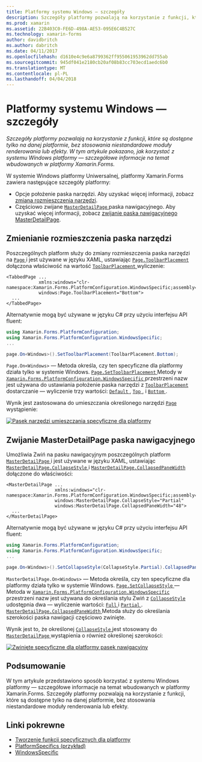 ```yaml
---
title: Platformy systemu Windows — szczegóły
description: Szczegóły platformy pozwalają na korzystanie z funkcji, które są dostępne tylko na danej platformie, bez stosowania niestandardowe moduły renderowania lub efekty. W tym artykule pokazano, jak korzystać z systemu Windows platformy — szczegółowe informacje na temat wbudowanych w platformy Xamarin.Forms.
ms.prod: xamarin
ms.assetid: 22B403C0-FE6D-498A-AE53-095E6C4B527C
ms.technology: xamarin-forms
author: davidbritch
ms.author: dabritch
ms.date: 04/11/2017
ms.openlocfilehash: d1610e4c9e6a8799362ff955061953962dd755ab
ms.sourcegitcommit: 945df041e2180cb20af08b83cc703ecd1aedc6b0
ms.translationtype: MT
ms.contentlocale: pl-PL
ms.lasthandoff: 04/04/2018
---
```

# <a name="windows-platform-specifics"></a>Platformy systemu Windows — szczegóły

_Szczegóły platformy pozwalają na korzystanie z funkcji, które są dostępne tylko na danej platformie, bez stosowania niestandardowe moduły renderowania lub efekty. W tym artykule pokazano, jak korzystać z systemu Windows platformy — szczegółowe informacje na temat wbudowanych w platformy Xamarin.Forms._

W systemie Windows platformy Uniwersalnej, platformy Xamarin.Forms zawiera następujące szczegóły platformy:

- Opcje położenie paska narzędzi. Aby uzyskać więcej informacji, zobacz [zmiana rozmieszczenia narzędzi](#toolbar_placement).
- Częściowo zwijane [ `MasterDetailPage` ](https://developer.xamarin.com/api/type/Xamarin.Forms.MasterDetailPage/) paska nawigacyjnego. Aby uzyskać więcej informacji, zobacz [zwijanie paska nawigacyjnego MasterDetailPage](#collapsable_navigation_bar).

<a name="toolbar_placement" />

## <a name="changing-the-toolbar-placement"></a>Zmienianie rozmieszczenia paska narzędzi

Poszczególnych platform służy do zmiany rozmieszczenia paska narzędzi na [ `Page` ](https://developer.xamarin.com/api/type/Xamarin.Forms.Page/)i jest używane w języku XAML, ustawiając [ `Page.ToolbarPlacement` ](https://developer.xamarin.com/api/field/Xamarin.Forms.PlatformConfiguration.WindowsSpecific.Page.ToolbarPlacementProperty/) dołączona właściwość na wartość [ `ToolbarPlacement` ](https://developer.xamarin.com/api/type/Xamarin.Forms.PlatformConfiguration.WindowsSpecific.ToolbarPlacement/) wyliczenie:

```xaml
<TabbedPage ...
            xmlns:windows="clr-namespace:Xamarin.Forms.PlatformConfiguration.WindowsSpecific;assembly=Xamarin.Forms.Core"
            windows:Page.ToolbarPlacement="Bottom">
  ...
</TabbedPage>

```

Alternatywnie mogą być używane w języku C# przy użyciu interfejsu API fluent:

```csharp
using Xamarin.Forms.PlatformConfiguration;
using Xamarin.Forms.PlatformConfiguration.WindowsSpecific;
...

page.On<Windows>().SetToolbarPlacement(ToolbarPlacement.Bottom);
```

`Page.On<Windows>` — Metoda określa, czy ten specyficzne dla platformy działa tylko w systemie Windows. [ `Page.SetToolbarPlacement` ](https://developer.xamarin.com/api/member/Xamarin.Forms.PlatformConfiguration.WindowsSpecific.Page.SetToolbarPlacement/p/Xamarin.Forms.IPlatformElementConfiguration{Xamarin.Forms.PlatformConfiguration.Windows,Xamarin.Forms.Page}/Xamarin.Forms.PlatformConfiguration.WindowsSpecific.ToolbarPlacement/) Metody w [ `Xamarin.Forms.PlatformConfiguration.WindowsSpecific` ](https://developer.xamarin.com/api/namespace/Xamarin.Forms.PlatformConfiguration.WindowsSpecific/) przestrzeni nazw jest używana do ustawiania położenie paska narzędzi z [ `ToolbarPlacement` ](https://developer.xamarin.com/api/type/Xamarin.Forms.PlatformConfiguration.WindowsSpecific.ToolbarPlacement/) dostarczanie — wyliczenie trzy wartości: [ `Default` ](https://developer.xamarin.com/api/field/Xamarin.Forms.PlatformConfiguration.WindowsSpecific.ToolbarPlacement.Default/), [ `Top` ](https://developer.xamarin.com/api/field/Xamarin.Forms.PlatformConfiguration.WindowsSpecific.ToolbarPlacement.Top/), i [ `Bottom` ](https://developer.xamarin.com/api/field/Xamarin.Forms.PlatformConfiguration.WindowsSpecific.ToolbarPlacement.Bottom/).

Wynik jest zastosowana do umieszczania określonego narzędzi [ `Page` ](https://developer.xamarin.com/api/type/Xamarin.Forms.Page/) wystąpienie:

[![](windows-images/toolbar-placement.png "Pasek narzędzi umieszczania specyficzne dla platformy")](windows-images/toolbar-placement-large.png#lightbox "narzędzi umieszczania specyficzne dla platformy")

<a name="collapsable_navigation_bar" />

## <a name="collapsing-a-masterdetailpage-navigation-bar"></a>Zwijanie MasterDetailPage paska nawigacyjnego

Umożliwia Zwiń na pasku nawigacyjnym poszczególnych platform [ `MasterDetailPage` ](https://developer.xamarin.com/api/type/Xamarin.Forms.MasterDetailPage/)i jest używane w języku XAML, ustawiając [ `MasterDetailPage.CollapseStyle` ](https://developer.xamarin.com/api/field/Xamarin.Forms.PlatformConfiguration.WindowsSpecific.MasterDetailPage.CollapseStyleProperty/) i [ `MasterDetailPage.CollapsedPaneWidth` ](https://developer.xamarin.com/api/field/Xamarin.Forms.PlatformConfiguration.WindowsSpecific.MasterDetailPage.CollapsedPaneWidthProperty/)dołączone do właściwości:

```xaml
<MasterDetailPage ...
                  xmlns:windows="clr-namespace:Xamarin.Forms.PlatformConfiguration.WindowsSpecific;assembly=Xamarin.Forms.Core"
                  windows:MasterDetailPage.CollapseStyle="Partial"
                  windows:MasterDetailPage.CollapsedPaneWidth="48">
  ...
</MasterDetailPage>

```

Alternatywnie mogą być używane w języku C# przy użyciu interfejsu API fluent:

```csharp
using Xamarin.Forms.PlatformConfiguration;
using Xamarin.Forms.PlatformConfiguration.WindowsSpecific;
...

page.On<Windows>().SetCollapseStyle(CollapseStyle.Partial).CollapsedPaneWidth(148);
```

`MasterDetailPage.On<Windows>` — Metoda określa, czy ten specyficzne dla platformy działa tylko w systemie Windows. [ `Page.SetCollapseStyle` ](https://developer.xamarin.com/api/member/Xamarin.Forms.PlatformConfiguration.WindowsSpecific.MasterDetailPage.SetCollapseStyle/p/Xamarin.Forms.IPlatformElementConfiguration{Xamarin.Forms.PlatformConfiguration.Windows,Xamarin.Forms.MasterDetailPage}/Xamarin.Forms.PlatformConfiguration.WindowsSpecific.CollapseStyle/) — Metoda w [ `Xamarin.Forms.PlatformConfiguration.WindowsSpecific` ](https://developer.xamarin.com/api/namespace/Xamarin.Forms.PlatformConfiguration.WindowsSpecific/) przestrzeni nazw jest używana do określania stylu Zwiń z [ `CollapseStyle` ](https://developer.xamarin.com/api/type/Xamarin.Forms.PlatformConfiguration.WindowsSpecific.CollapseStyle/) udostępnia dwa — wyliczenie wartości: [ `Full` ](https://developer.xamarin.com/api/field/Xamarin.Forms.PlatformConfiguration.WindowsSpecific.CollapseStyle.Full/) i [ `Partial` ](https://developer.xamarin.com/api/field/Xamarin.Forms.PlatformConfiguration.WindowsSpecific.CollapseStyle.Partial/). [ `MasterDetailPage.CollapsedPaneWidth` ](https://developer.xamarin.com/api/member/Xamarin.Forms.PlatformConfiguration.WindowsSpecific.MasterDetailPage.CollapsedPaneWidth/p/Xamarin.Forms.IPlatformElementConfiguration{Xamarin.Forms.PlatformConfiguration.Windows,Xamarin.Forms.MasterDetailPage}/System.Double/) Metoda służy do określania szerokości paska nawigacji częściowo zwinięte.

Wynik jest to, że określonej [ `CollapseStyle` ](https://developer.xamarin.com/api/type/Xamarin.Forms.PlatformConfiguration.WindowsSpecific.CollapseStyle/) jest stosowany do [ `MasterDetailPage` ](https://developer.xamarin.com/api/type/Xamarin.Forms.MasterDetailPage/) wystąpienia o również określonej szerokości:

[![](windows-images/collapsed-navigation-bar.png "Zwinięte specyficzne dla platformy pasek nawigacyjny")](windows-images/collapsed-navigation-bar-large.png#lightbox "zwinięte specyficzne dla platformy paska nawigacyjnego")

## <a name="summary"></a>Podsumowanie

W tym artykule przedstawiono sposób korzystać z systemu Windows platformy — szczegółowe informacje na temat wbudowanych w platformy Xamarin.Forms. Szczegóły platformy pozwalają na korzystanie z funkcji, które są dostępne tylko na danej platformie, bez stosowania niestandardowe moduły renderowania lub efekty.


## <a name="related-links"></a>Linki pokrewne

- [Tworzenie funkcji specyficznych dla platformy](~/xamarin-forms/platform/platform-specifics/creating.md)
- [PlatformSpecifics (przykład)](https://developer.xamarin.com/samples/xamarin-forms/userinterface/platformspecifics/)
- [WindowsSpecific](https://developer.xamarin.com/api/namespace/Xamarin.Forms.PlatformConfiguration.WindowsSpecific/)
